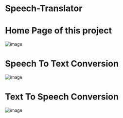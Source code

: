# Speech-Translator

# Home Page of this project
![image](https://github.com/Rishabh8210/Speech-Translator/assets/92287287/747f428f-6337-43b1-b926-8f842622ca67)

# Speech To Text Conversion
![image](https://github.com/Rishabh8210/Speech-Translator/assets/92287287/ff18f668-64c6-47d1-bc58-814f7e640f62)

# Text To Speech Conversion
![image](https://github.com/Rishabh8210/Speech-Translator/assets/92287287/865e11b1-0272-47fa-84c3-d934b5e3cc54)

